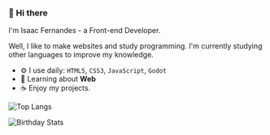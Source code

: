 ### 🌸 Hi there

I'm Isaac Fernandes - a Front-end Developer.

Well, I like to make websites and study programming. I'm currently studying other languages to improve my knowledge.

- ⚙️ I use daily: `HTML5`, `CSS3`, `JavaScript`, `Godot`
- 🌷 Learning about **Web**
- ☕ Enjoy my projects.

![Top Langs](https://github-readme-stats.vercel.app/api/top-langs/?username=star-isc&layout=compact)

![Birthday Stats](https://bday-manas140.vercel.app/2010-04-09)
